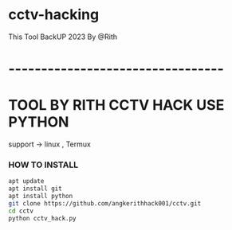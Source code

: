# cctv-hacking
This Tool BackUP 2023 By @Rith
# ---------------------------------
# TOOL BY RITH CCTV HACK USE PYTHON
support -> linux , Termux

### HOW TO INSTALL
```bash
apt update
apt install git
apt install python
git clone https://github.com/angkerithhack001/cctv.git
cd cctv
python cctv_hack.py
```

